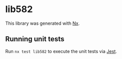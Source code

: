 # lib582

This library was generated with [Nx](https://nx.dev).

## Running unit tests

Run `nx test lib582` to execute the unit tests via [Jest](https://jestjs.io).
